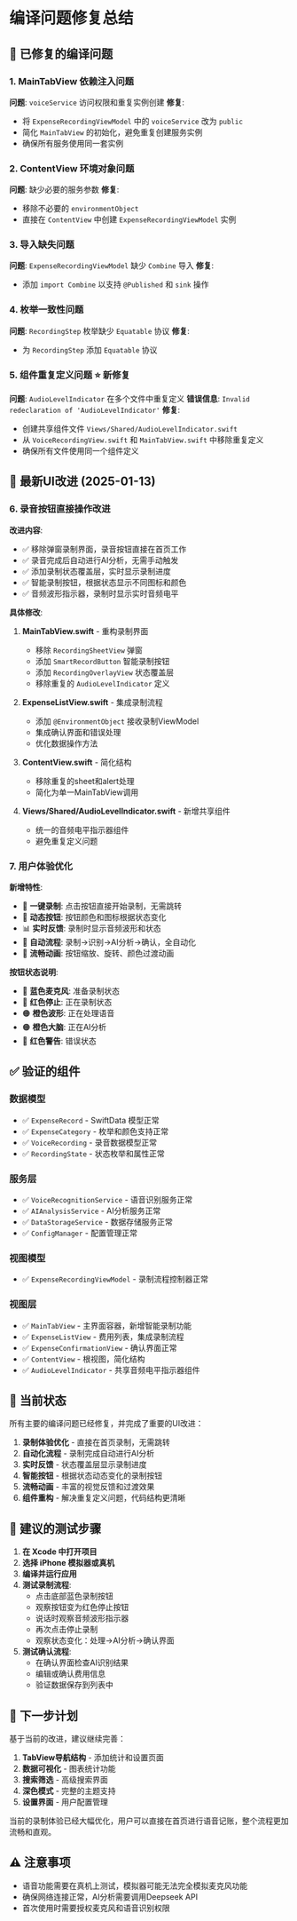 # 编译问题修复总结

## 🔧 已修复的编译问题

### 1. MainTabView 依赖注入问题
**问题**: `voiceService` 访问权限和重复实例创建
**修复**: 
- 将 `ExpenseRecordingViewModel` 中的 `voiceService` 改为 `public`
- 简化 `MainTabView` 的初始化，避免重复创建服务实例
- 确保所有服务使用同一套实例

### 2. ContentView 环境对象问题
**问题**: 缺少必要的服务参数
**修复**:
- 移除不必要的 `environmentObject`
- 直接在 `ContentView` 中创建 `ExpenseRecordingViewModel` 实例

### 3. 导入缺失问题
**问题**: `ExpenseRecordingViewModel` 缺少 `Combine` 导入
**修复**:
- 添加 `import Combine` 以支持 `@Published` 和 `sink` 操作

### 4. 枚举一致性问题
**问题**: `RecordingStep` 枚举缺少 `Equatable` 协议
**修复**:
- 为 `RecordingStep` 添加 `Equatable` 协议

### 5. 组件重复定义问题 ⭐ 新修复
**问题**: `AudioLevelIndicator` 在多个文件中重复定义
**错误信息**: `Invalid redeclaration of 'AudioLevelIndicator'`
**修复**:
- 创建共享组件文件 `Views/Shared/AudioLevelIndicator.swift`
- 从 `VoiceRecordingView.swift` 和 `MainTabView.swift` 中移除重复定义
- 确保所有文件使用同一个组件定义

## 🎯 最新UI改进 (2025-01-13)

### 6. 录音按钮直接操作改进
**改进内容**:
- ✅ 移除弹窗录制界面，录音按钮直接在首页工作
- ✅ 录音完成后自动进行AI分析，无需手动触发
- ✅ 添加录制状态覆盖层，实时显示录制进度
- ✅ 智能录制按钮，根据状态显示不同图标和颜色
- ✅ 音频波形指示器，录制时显示实时音频电平

**具体修改**:
1. **MainTabView.swift** - 重构录制界面
   - 移除 `RecordingSheetView` 弹窗
   - 添加 `SmartRecordButton` 智能录制按钮
   - 添加 `RecordingOverlayView` 状态覆盖层
   - 移除重复的 `AudioLevelIndicator` 定义

2. **ExpenseListView.swift** - 集成录制流程
   - 添加 `@EnvironmentObject` 接收录制ViewModel
   - 集成确认界面和错误处理
   - 优化数据操作方法

3. **ContentView.swift** - 简化结构
   - 移除重复的sheet和alert处理
   - 简化为单一MainTabView调用

4. **Views/Shared/AudioLevelIndicator.swift** - 新增共享组件
   - 统一的音频电平指示器组件
   - 避免重复定义问题

### 7. 用户体验优化
**新增特性**:
- 🎯 **一键录制**: 点击按钮直接开始录制，无需跳转
- 🎨 **动态按钮**: 按钮颜色和图标根据状态变化
- 📊 **实时反馈**: 录制时显示音频波形和状态
- 🔄 **自动流程**: 录制→识别→AI分析→确认，全自动化
- 💫 **流畅动画**: 按钮缩放、旋转、颜色过渡动画

**按钮状态说明**:
- 🔵 **蓝色麦克风**: 准备录制状态
- 🔴 **红色停止**: 正在录制状态  
- 🟠 **橙色波形**: 正在处理语音
- 🟠 **橙色大脑**: 正在AI分析
- 🔴 **红色警告**: 错误状态

## ✅ 验证的组件

### 数据模型
- ✅ `ExpenseRecord` - SwiftData 模型正常
- ✅ `ExpenseCategory` - 枚举和颜色支持正常
- ✅ `VoiceRecording` - 录音数据模型正常
- ✅ `RecordingState` - 状态枚举和属性正常

### 服务层
- ✅ `VoiceRecognitionService` - 语音识别服务正常
- ✅ `AIAnalysisService` - AI分析服务正常
- ✅ `DataStorageService` - 数据存储服务正常
- ✅ `ConfigManager` - 配置管理正常

### 视图模型
- ✅ `ExpenseRecordingViewModel` - 录制流程控制器正常

### 视图层
- ✅ `MainTabView` - 主界面容器，新增智能录制功能
- ✅ `ExpenseListView` - 费用列表，集成录制流程
- ✅ `ExpenseConfirmationView` - 确认界面正常
- ✅ `ContentView` - 根视图，简化结构
- ✅ `AudioLevelIndicator` - 共享音频电平指示器组件

## 🎯 当前状态

所有主要的编译问题已经修复，并完成了重要的UI改进：

1. **录制体验优化** - 直接在首页录制，无需跳转
2. **自动化流程** - 录制完成自动进行AI分析
3. **实时反馈** - 状态覆盖层显示录制进度
4. **智能按钮** - 根据状态动态变化的录制按钮
5. **流畅动画** - 丰富的视觉反馈和过渡效果
6. **组件重构** - 解决重复定义问题，代码结构更清晰

## 📱 建议的测试步骤

1. **在 Xcode 中打开项目**
2. **选择 iPhone 模拟器或真机**
3. **编译并运行应用**
4. **测试录制流程**:
   - 点击底部蓝色录制按钮
   - 观察按钮变为红色停止按钮
   - 说话时观察音频波形指示器
   - 再次点击停止录制
   - 观察状态变化：处理→AI分析→确认界面
5. **测试确认流程**:
   - 在确认界面检查AI识别结果
   - 编辑或确认费用信息
   - 验证数据保存到列表中

## 🚀 下一步计划

基于当前的改进，建议继续完善：

1. **TabView导航结构** - 添加统计和设置页面
2. **数据可视化** - 图表统计功能
3. **搜索筛选** - 高级搜索界面
4. **深色模式** - 完整的主题支持
5. **设置界面** - 用户配置管理

当前的录制体验已经大幅优化，用户可以直接在首页进行语音记账，整个流程更加流畅和直观。

## ⚠️ 注意事项

- 语音功能需要在真机上测试，模拟器可能无法完全模拟麦克风功能
- 确保网络连接正常，AI分析需要调用Deepseek API
- 首次使用时需要授权麦克风和语音识别权限 
